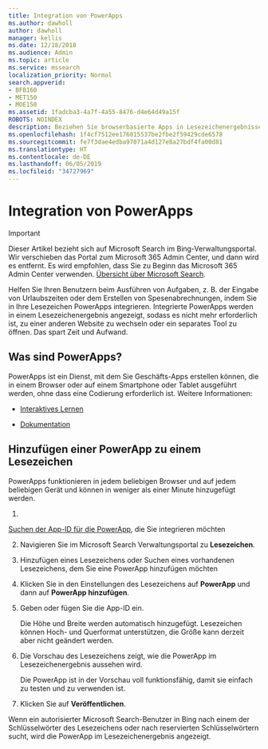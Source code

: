 ```yaml
---
title: Integration von PowerApps
ms.author: dawholl
author: dawholl
manager: kellis
ms.date: 12/18/2018
ms.audience: Admin
ms.topic: article
ms.service: mssearch
localization_priority: Normal
search.appverid:
- BFB160
- MET150
- MOE150
ms.assetid: 1fadcba3-4a7f-4a55-8476-d4e64d49a15f
ROBOTS: NOINDEX
description: Beziehen Sie browserbasierte Apps in Lesezeichenergebnisse für Microsoft Search ein.
ms.openlocfilehash: 1f4cf7512ee176015537be2fbe2f59429cde6578
ms.sourcegitcommit: fe7f3dae4edba97071a4d127e8a27bdf4fa00d81
ms.translationtype: HT
ms.contentlocale: de-DE
ms.lasthandoff: 06/05/2019
ms.locfileid: "34727969"
---
```

# <a name="integrate-powerapps"></a>Integration von PowerApps

> [!IMPORTANT]
> Dieser Artikel bezieht sich auf Microsoft Search im Bing-Verwaltungsportal. Wir verschieben das Portal zum Microsoft 365 Admin Center, und dann wird es entfernt. Es wird empfohlen, dass Sie zu Beginn das Microsoft 365 Admin Center verwenden. [Übersicht über Microsoft Search](overview-microsoft-search.md).
    
Helfen Sie Ihren Benutzern beim Ausführen von Aufgaben, z. B. der Eingabe von Urlaubszeiten oder dem Erstellen von Spesenabrechnungen, indem Sie in Ihre Lesezeichen PowerApps integrieren. Integrierte PowerApps werden in einem Lesezeichenergebnis angezeigt, sodass es nicht mehr erforderlich ist, zu einer anderen Website zu wechseln oder ein separates Tool zu öffnen. Das spart Zeit und Aufwand.
  
## <a name="what-are-powerapps"></a>Was sind PowerApps?

PowerApps ist ein Dienst, mit dem Sie Geschäfts-Apps erstellen können, die in einem Browser oder auf einem Smartphone oder Tablet ausgeführt werden, ohne dass eine Codierung erforderlich ist. Weitere Informationen:
  
- 
  [Interaktives Lernen](https://docs.microsoft.com/de-DE/learn/browse/?products=powerapps)
    
- 
  [Dokumentation](https://docs.microsoft.com/de-DE/powerapps/)
    
## <a name="add-a-powerapp-to-a-bookmark"></a>Hinzufügen einer PowerApp zu einem Lesezeichen

PowerApps funktionieren in jedem beliebigen Browser und auf jedem beliebigen Gerät und können in weniger als einer Minute hinzugefügt werden.
  
1. 
  [Suchen der App-ID für die PowerApp](https://docs.microsoft.com/de-DE/powerapps/maker/canvas-apps/get-sessionid#get-an-app-id), die Sie integrieren möchten 
    
2. Navigieren Sie im Microsoft Search Verwaltungsportal zu **Lesezeichen**.
    
3. Hinzufügen eines Lesezeichens oder Suchen eines vorhandenen Lesezeichens, dem Sie eine PowerApp hinzufügen möchten
    
4. Klicken Sie in den Einstellungen des Lesezeichens auf **PowerApp** und dann auf **PowerApp hinzufügen**.
    
5. Geben oder fügen Sie die App-ID ein.
    
    Die Höhe und Breite werden automatisch hinzugefügt. Lesezeichen können Hoch- und Querformat unterstützen, die Größe kann derzeit aber nicht geändert werden.
    
6. Die Vorschau des Lesezeichens zeigt, wie die PowerApp im Lesezeichenergebnis aussehen wird.
    
    Die PowerApp ist in der Vorschau voll funktionsfähig, damit sie einfach zu testen und zu verwenden ist.
    
7. Klicken Sie auf **Veröffentlichen**.
    
Wenn ein autorisierter Microsoft Search-Benutzer in Bing nach einem der Schlüsselwörter des Lesezeichens oder nach reservierten Schlüsselwörtern sucht, wird die PowerApp im Lesezeichenergebnis angezeigt.

  

